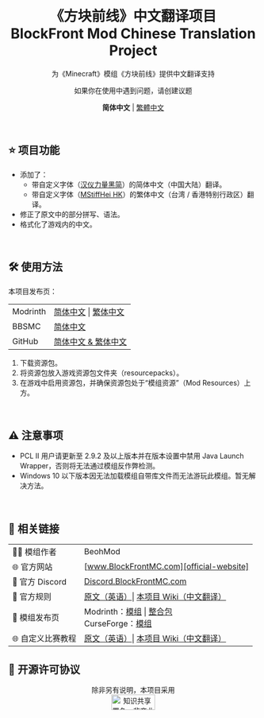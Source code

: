 
<div align="center">

# 《方块前线》中文翻译项目<br>**B**lock**F**ront **Mod** **C**hi**n**ese **Tr**anslation **Project**

为《Minecraft》模组《方块前线》提供中文翻译支持

如果你在使用中遇到问题，请创建议题

**简体中文** | [繁體中文][readme-tchinese]

[readme-tchinese]: READMEs/README.zh-hant.md

</div>

<br>

## ⭐ 项目功能

- 添加了：
  - 带自定义字体（[汉仪力量黑简][hyliliangheij]）的简体中文（中国大陆）翻译。
  - 带自定义字体（[MStiffHei HK][mstiffhei-hk]）的繁体中文（台湾 / 香港特别行政区）翻译。
- 修正了原文中的部分拼写、语法。
- 格式化了游戏内的中文。

[hyliliangheij]: https://www.hanyi.com.cn/productdetail.php?id=589
[mstiffhei-hk]: https://www.onlinewebfonts.com/download/

<br>

## 🛠️ 使用方法

本项目发布页：

| | |
| :- | :- |
| Modrinth | [简体中文][project-modrinth-schinese] \| [繁体中文][project-modrinth-tchinese] |
| BBSMC | [简体中文][project-bbsmc-schinese] |
| GitHub | [简体中文 & 繁体中文][project-github] |

1. 下载资源包。
2. 将资源包放入游戏资源包文件夹（resourcepacks）。
3. 在游戏中启用资源包，并确保资源包处于“模组资源”（Mod Resources）上方。

[project-modrinth-schinese]: https://modrinth.com/resourcepack/bfmod-cntr-project-schinese
[project-modrinth-tchinese]: https://modrinth.com/resourcepack/bfmod-cntr-project-tchinese
[project-bbsmc-schinese]: https://bbsmc.net/resourcepack/bfmod-cntr-project-schinese
[project-github]: https://github.com/YoMonNPC/BFMod-CNTR-Project

<br>

## ⚠️ 注意事项

- PCL II 用户请更新至 2.9.2 及以上版本并在版本设置中禁用 Java Launch Wrapper，否则将无法通过模组反作弊检测。
- Windows 10 以下版本因无法加载模组自带库文件而无法游玩此模组。暂无解决方法。

<br>

## 🔗 相关链接

| | |
| :- | :- |
| 🧑‍💻 模组作者 | BeohMod |
| 🌐 官方网站 | [www.BlockFrontMC.com][official-website] |
| 💬 官方 Discord| [Discord.BlockFrontMC.com][official-discord] |
| 📄 官方规则 | [原文（英语）][official-rules]\| [本项目 Wiki（中文翻译）][project-wiki] |
| 📄 模组发布页 | Modrinth：[模组][mod-modrinth] \| [整合包][modpack-modrinth]<br>CurseForge：[模组][mod-curseforge] |
| 🌐 自定义比赛教程 | [原文（英语）][matchmaking-guide]\| [本项目 Wiki（中文翻译）][project-wiki] |

[official-website]: https://www.blockfrontmc.com
[official-discord]: https://discord.blockfrontmc.com
[official-rules]: https://www.blockfrontmc.com/rules
[project-wiki]: https://github.com/YoMonNPC/BFMod-CNTR-Project/wiki
[mod-modrinth]: https://modrinth.com/mod/blockfront
[modpack-modrinth]: https://modrinth.com/modpack/
[mod-curseforge]: https://www.curseforge.com/minecraft/mc-mods/world-war-iimod-packcd565693a2b50b63076c42f932746214
[matchmaking-guide]: https://discord.com/channels/899063859539759154/1090433325564432495/1090433325564432495

## 🤝 开源许可协议

<div align="center">

除非另有说明，本项目采用<br><a href="https://creativecommons.org/licenses/by-nc-sa/4.0/"><img src="http://mirrors.creativecommons.org/presskit/buttons/88x31/png/by-nc-sa.png" alt="知识共享署名—非商业性使用—相同方式共享 4.0 国际公共许可协议（Creative Commons Attribution 4.0 International Licence，CC BY-NC-SA 4.0）" width="88" height="31" /></a>

</div>
